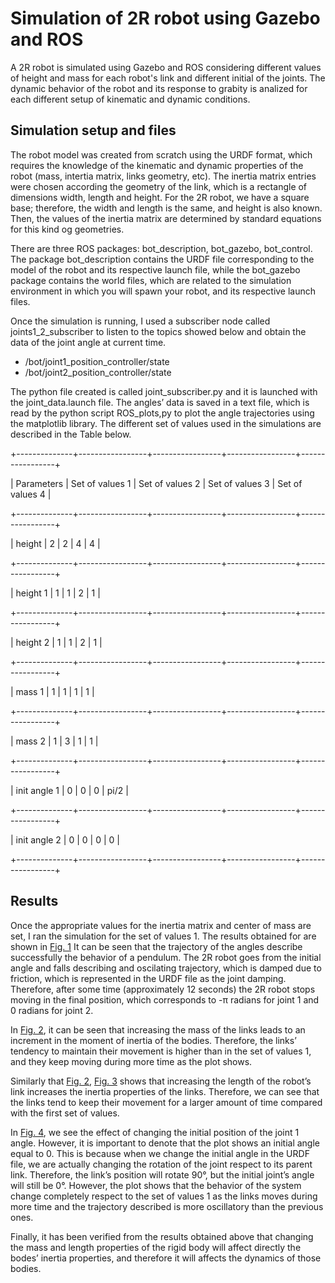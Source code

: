 # Simulation  of 2R robot using Gazebo and ROS

A 2R robot is simulated using Gazebo and ROS considering different values of height and mass for each robot's link and different initial of the joints. The dynamic behavior of the robot and its response to grabity is analized for each different setup of kinematic and dynamic conditions.

## Simulation setup and files

The robot model was created from scratch using the URDF format, which requires the knowledge of the kinematic and dynamic properties of the robot (mass, intertia matrix, links geometry, etc). The inertia matrix entries were chosen according the geometry of the link, which is a rectangle of dimensions width, length and height. For the 2R robot, we have a square base; therefore, the width and length is the same, and height is also known. Then, the values of the inertia matrix are determined by standard equations for this kind og geometries.

There are three ROS packages: bot_description, bot_gazebo, bot_control. The package bot_description contains the URDF file corresponding to the model of the robot and its respective launch file, while the bot_gazebo package contains the world files, which are related to the simulation environment in which you will spawn your robot, and its respective launch files.

Once the simulation is running, I used a subscriber node called joints1_2_subscriber to listen to the topics showed below and obtain the data of the joint angle at current time. 
*	/bot/joint1_position_controller/state
*	/bot/joint2_position_controller/state 

The python file created is called joint_subscriber.py and it is launched with the joint_data.launch file. The angles’ data is saved in a text file, which is read by the python script ROS_plots,py to plot the angle trajectories using the matplotlib library. The different set of values used in the simulations are described in the Table below.

+--------------+-----------------+-----------------+-----------------+-----------------+

|  Parameters  | Set of values 1 | Set of values 2 | Set of values 3 | Set of values 4 |

+--------------+-----------------+-----------------+-----------------+-----------------+

| height       |        2        |        2        |        4        |        4        |

+--------------+-----------------+-----------------+-----------------+-----------------+

| height 1     |        1        |        1        |        2        |        1        |

+--------------+-----------------+-----------------+-----------------+-----------------+

| height 2     |        1        |        1        |        2        |        1        |

+--------------+-----------------+-----------------+-----------------+-----------------+

| mass 1       |        1        |        1        |        1        |        1        |

+--------------+-----------------+-----------------+-----------------+-----------------+

| mass 2       |        1        |        3        |        1        |        1        |

+--------------+-----------------+-----------------+-----------------+-----------------+

| init angle 1 |        0        |        0        |        0        |       pi/2      |

+--------------+-----------------+-----------------+-----------------+-----------------+

| init angle 2 |        0        |        0        |        0        |        0        |

+--------------+-----------------+-----------------+-----------------+-----------------+


## Results

Once the appropriate values for the inertia matrix and center of mass are set, I ran the simulation for the set of values 1. The results obtained for are shown in [Fig. 1](plots/Fig1.png) It can be seen that the trajectory of the angles describe successfully the behavior of a pendulum. The 2R robot goes from the initial angle and falls describing and oscilating trajectory, which is damped due to friction, which is represented in the URDF file as the joint damping. Therefore, after some time (approximately 12 seconds) the 2R robot stops moving in the final position, which corresponds to -π radians for joint 1 and 0 radians for joint 2. 

In [Fig. 2](plots/Fig2.png), it can be seen that increasing the mass of the links leads to an increment in the moment of inertia of the bodies. Therefore, the links’ tendency to maintain their movement is higher than in the set of values 1, and they keep moving during more time as the plot shows.

Similarly that [Fig. 2](plots/Fig2.png), [Fig. 3](plots/Fig3.png) shows that increasing the length of the robot’s link increases the inertia properties of the links. Therefore, we can see that the links tend to keep their movement for a larger amount of time compared with the first set of values.

In [Fig. 4](plots/Fig4.png), we see the effect of changing the initial position of the joint 1 angle. However, it is important to denote that the plot shows an initial angle equal to 0. This is because when we change the initial angle in the URDF file, we are actually changing the rotation of the joint respect to its parent link. Therefore, the link’s position will rotate 90°, but the initial joint’s angle will still be 0°. However, the plot shows that the behavior of the system change completely respect to the set of values 1 as the links moves during more time and the trajectory described is more oscillatory than the previous ones. 

Finally, it has been verified from the results obtained above that changing the mass and length properties of the rigid body will affect directly the bodes’ inertia properties, and therefore it will affects the dynamics of those bodies. 
